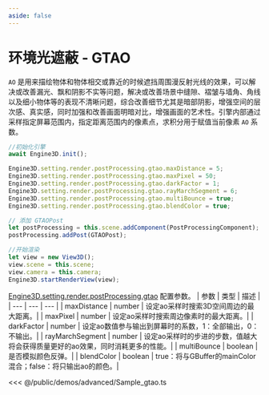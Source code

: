 ```yaml
---
aside: false
---
```

# 环境光遮蔽 - GTAO
`AO` 是用来描绘物体和物体相交或靠近的时候遮挡周围漫反射光线的效果，可以解决或改善漏光、飘和阴影不实等问题，解决或改善场景中缝隙、褶皱与墙角、角线以及细小物体等的表现不清晰问题，综合改善细节尤其是暗部阴影，增强空间的层次感、真实感，同时加强和改善画面明暗对比，增强画面的艺术性。引擎内部通过采样指定屏幕范围内，指定距离范围内的像素点，求积分用于赋值当前像素 `AO` 系数。
```ts
//初始化引擎
await Engine3D.init();

Engine3D.setting.render.postProcessing.gtao.maxDistance = 5;
Engine3D.setting.render.postProcessing.gtao.maxPixel = 50;
Engine3D.setting.render.postProcessing.gtao.darkFactor = 1;
Engine3D.setting.render.postProcessing.gtao.rayMarchSegment = 6;
Engine3D.setting.render.postProcessing.gtao.multiBounce = true;
Engine3D.setting.render.postProcessing.gtao.blendColor = true;

// 添加 GTAOPost
let postProcessing = this.scene.addComponent(PostProcessingComponent);
postProcessing.addPost(GTAOPost);

//开始渲染
let view = new View3D();
view.scene = this.scene;
view.camera = this.camera;
Engine3D.startRenderView(view);
```

[Engine3D.setting.render.postProcessing.gtao](../../api/types/GTAOSetting.md) 配置参数。
| 参数 | 类型 | 描述 |
| --- | --- | --- |
| maxDistance | number | 设定ao采样时搜索3D空间周边的最大距离。|
| maxPixel | number | 设定ao采样时搜索周边像素时的最大距离。|
| darkFactor | number | 设定ao数值参与输出到屏幕时的系数，1：全部输出，0：不输出。|
| rayMarchSegment | number | 设定ao采样时的步进的步数，值越大将会获得质量更好的ao效果，同时消耗更多的性能。|
| multiBounce | boolean | 是否模拟颜色反弹。|
| blendColor | boolean | true：将与GBuffer的mainColor混合；false：将只输出ao的颜色。|

<Demo src="/demos/advanced/Sample_gtao.ts"></Demo>

<<< @/public/demos/advanced/Sample_gtao.ts